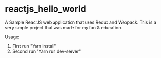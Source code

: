 # reactjs_hello_world

A Sample ReactJS web application that uses Redux and Webpack. 
This is a very simple project that was made for my fan & education.


Usage:
1. First run "Yarn install"
2. Second run "Yarn run dev-server"
